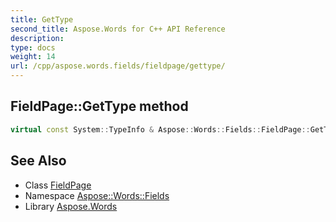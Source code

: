 ```yaml
---
title: GetType
second_title: Aspose.Words for C++ API Reference
description: 
type: docs
weight: 14
url: /cpp/aspose.words.fields/fieldpage/gettype/
---
```

## FieldPage::GetType method




```cpp
virtual const System::TypeInfo & Aspose::Words::Fields::FieldPage::GetType() const override
```

## See Also

* Class [FieldPage](../)
* Namespace [Aspose::Words::Fields](../../)
* Library [Aspose.Words](../../../)
